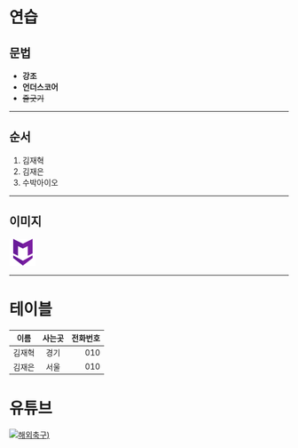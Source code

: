 # 연습

## 문법
* **강조**
* __언더스코어__
* ~~줄긋기~~ 
____

## 순서
1. 김재혁
1. 김재은
1. 수박아이오
----

## 이미지

![alt text](https://github.com/adam-p/markdown-here/raw/master/src/common/images/icon48.png "Logo Title Text 1")

----

# 테이블
| 이름        | 사는곳           | 전화번호  |
| ------------- |:-------------:| -----:|
| 김재혁      | 경기 | 010 |
| 김재은      | 서울      |   010 |

# 유튜브

[![해외축구](http://img.youtube.com/vi/9R7UQ_wYf9I/0.jpg))](https://youtu.be/KopqYu3f9Gw)

